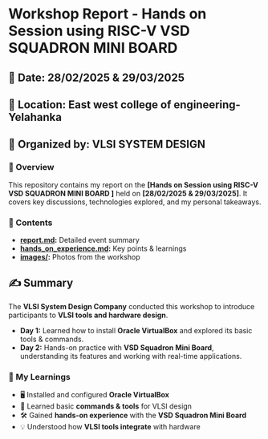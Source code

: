 # Workshop Report - Hands on Session using RISC-V VSD SQUADRON MINI BOARD 
## 📅 Date: 28/02/2025 & 29/03/2025
## 📍 Location: East west college of engineering-Yelahanka
## 🎤 Organized by: VLSI SYSTEM DESIGN

### 🔹 Overview
This repository contains my report on the **[Hands on Session using RISC-V VSD SQUADRON MINI BOARD ]** held on **[28/02/2025 & 29/03/2025]**. It covers key discussions, technologies explored, and my personal takeaways.

### 📜 Contents
- **[report.md](report.md):** Detailed event summary  
- **[hands_on_experience.md](hands_on_experience.md):** Key points & learnings  
- **[images/](images/):** Photos from the workshop  
 
## ✍️ Summary  
The **VLSI System Design Company** conducted this workshop to introduce participants to **VLSI tools and hardware design**.  

- **Day 1:** Learned how to install **Oracle VirtualBox** and explored its basic tools & commands.  
- **Day 2:** Hands-on practice with **VSD Squadron Mini Board**, understanding its features and working with real-time applications.

### 🔹 My Learnings  
- 🖥 Installed and configured **Oracle VirtualBox**  
- 📌 Learned basic **commands & tools** for VLSI design  
- 🛠 Gained **hands-on experience** with the **VSD Squadron Mini Board**  
- 💡 Understood how **VLSI tools integrate** with hardware 
